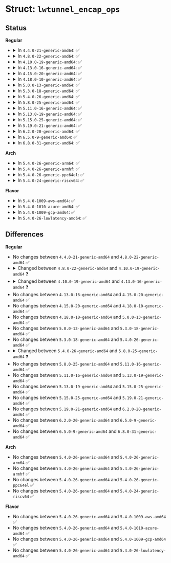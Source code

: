 # Struct: <code>lwtunnel_encap_ops</code>

## Status
<b>Regular</b>
<ul>
<li>
<details>
<summary>In <code>4.4.0-21-generic-amd64</code>: ✅</summary>

```c
struct lwtunnel_encap_ops {
    int (*)(struct net_device *, struct nlattr *, unsigned int, const void *, struct lwtunnel_state * *) build_state;
    int (*)(struct net *, struct sock *, struct sk_buff *) output;
    int (*)(struct sk_buff *) input;
    int (*)(struct sk_buff *, struct lwtunnel_state *) fill_encap;
    int (*)(struct lwtunnel_state *) get_encap_size;
    int (*)(struct lwtunnel_state *, struct lwtunnel_state *) cmp_encap;
}
```
</details>
</li>
<li>
<details>
<summary>In <code>4.8.0-22-generic-amd64</code>: ✅</summary>

```c
struct lwtunnel_encap_ops {
    int (*)(struct net_device *, struct nlattr *, unsigned int, const void *, struct lwtunnel_state * *) build_state;
    int (*)(struct net *, struct sock *, struct sk_buff *) output;
    int (*)(struct sk_buff *) input;
    int (*)(struct sk_buff *, struct lwtunnel_state *) fill_encap;
    int (*)(struct lwtunnel_state *) get_encap_size;
    int (*)(struct lwtunnel_state *, struct lwtunnel_state *) cmp_encap;
}
```
</details>
</li>
<li>
<details>
<summary>In <code>4.10.0-19-generic-amd64</code>: ✅</summary>

```c
struct lwtunnel_encap_ops {
    int (*)(struct net_device *, struct nlattr *, unsigned int, const void *, struct lwtunnel_state * *) build_state;
    void (*)(struct lwtunnel_state *) destroy_state;
    int (*)(struct net *, struct sock *, struct sk_buff *) output;
    int (*)(struct sk_buff *) input;
    int (*)(struct sk_buff *, struct lwtunnel_state *) fill_encap;
    int (*)(struct lwtunnel_state *) get_encap_size;
    int (*)(struct lwtunnel_state *, struct lwtunnel_state *) cmp_encap;
    int (*)(struct sk_buff *) xmit;
    struct module * owner;
}
```
</details>
</li>
<li>
<details>
<summary>In <code>4.13.0-16-generic-amd64</code>: ✅</summary>

```c
struct lwtunnel_encap_ops {
    int (*)(struct nlattr *, unsigned int, const void *, struct lwtunnel_state * *, struct netlink_ext_ack *) build_state;
    void (*)(struct lwtunnel_state *) destroy_state;
    int (*)(struct net *, struct sock *, struct sk_buff *) output;
    int (*)(struct sk_buff *) input;
    int (*)(struct sk_buff *, struct lwtunnel_state *) fill_encap;
    int (*)(struct lwtunnel_state *) get_encap_size;
    int (*)(struct lwtunnel_state *, struct lwtunnel_state *) cmp_encap;
    int (*)(struct sk_buff *) xmit;
    struct module * owner;
}
```
</details>
</li>
<li>
<details>
<summary>In <code>4.15.0-20-generic-amd64</code>: ✅</summary>

```c
struct lwtunnel_encap_ops {
    int (*)(struct nlattr *, unsigned int, const void *, struct lwtunnel_state * *, struct netlink_ext_ack *) build_state;
    void (*)(struct lwtunnel_state *) destroy_state;
    int (*)(struct net *, struct sock *, struct sk_buff *) output;
    int (*)(struct sk_buff *) input;
    int (*)(struct sk_buff *, struct lwtunnel_state *) fill_encap;
    int (*)(struct lwtunnel_state *) get_encap_size;
    int (*)(struct lwtunnel_state *, struct lwtunnel_state *) cmp_encap;
    int (*)(struct sk_buff *) xmit;
    struct module * owner;
}
```
</details>
</li>
<li>
<details>
<summary>In <code>4.18.0-10-generic-amd64</code>: ✅</summary>

```c
struct lwtunnel_encap_ops {
    int (*)(struct nlattr *, unsigned int, const void *, struct lwtunnel_state * *, struct netlink_ext_ack *) build_state;
    void (*)(struct lwtunnel_state *) destroy_state;
    int (*)(struct net *, struct sock *, struct sk_buff *) output;
    int (*)(struct sk_buff *) input;
    int (*)(struct sk_buff *, struct lwtunnel_state *) fill_encap;
    int (*)(struct lwtunnel_state *) get_encap_size;
    int (*)(struct lwtunnel_state *, struct lwtunnel_state *) cmp_encap;
    int (*)(struct sk_buff *) xmit;
    struct module * owner;
}
```
</details>
</li>
<li>
<details>
<summary>In <code>5.0.0-13-generic-amd64</code>: ✅</summary>

```c
struct lwtunnel_encap_ops {
    int (*)(struct nlattr *, unsigned int, const void *, struct lwtunnel_state * *, struct netlink_ext_ack *) build_state;
    void (*)(struct lwtunnel_state *) destroy_state;
    int (*)(struct net *, struct sock *, struct sk_buff *) output;
    int (*)(struct sk_buff *) input;
    int (*)(struct sk_buff *, struct lwtunnel_state *) fill_encap;
    int (*)(struct lwtunnel_state *) get_encap_size;
    int (*)(struct lwtunnel_state *, struct lwtunnel_state *) cmp_encap;
    int (*)(struct sk_buff *) xmit;
    struct module * owner;
}
```
</details>
</li>
<li>
<details>
<summary>In <code>5.3.0-18-generic-amd64</code>: ✅</summary>

```c
struct lwtunnel_encap_ops {
    int (*)(struct nlattr *, unsigned int, const void *, struct lwtunnel_state * *, struct netlink_ext_ack *) build_state;
    void (*)(struct lwtunnel_state *) destroy_state;
    int (*)(struct net *, struct sock *, struct sk_buff *) output;
    int (*)(struct sk_buff *) input;
    int (*)(struct sk_buff *, struct lwtunnel_state *) fill_encap;
    int (*)(struct lwtunnel_state *) get_encap_size;
    int (*)(struct lwtunnel_state *, struct lwtunnel_state *) cmp_encap;
    int (*)(struct sk_buff *) xmit;
    struct module * owner;
}
```
</details>
</li>
<li>
<details>
<summary>In <code>5.4.0-26-generic-amd64</code>: ✅</summary>

```c
struct lwtunnel_encap_ops {
    int (*)(struct nlattr *, unsigned int, const void *, struct lwtunnel_state * *, struct netlink_ext_ack *) build_state;
    void (*)(struct lwtunnel_state *) destroy_state;
    int (*)(struct net *, struct sock *, struct sk_buff *) output;
    int (*)(struct sk_buff *) input;
    int (*)(struct sk_buff *, struct lwtunnel_state *) fill_encap;
    int (*)(struct lwtunnel_state *) get_encap_size;
    int (*)(struct lwtunnel_state *, struct lwtunnel_state *) cmp_encap;
    int (*)(struct sk_buff *) xmit;
    struct module * owner;
}
```
</details>
</li>
<li>
<details>
<summary>In <code>5.8.0-25-generic-amd64</code>: ✅</summary>

```c
struct lwtunnel_encap_ops {
    int (*)(struct net *, struct nlattr *, unsigned int, const void *, struct lwtunnel_state * *, struct netlink_ext_ack *) build_state;
    void (*)(struct lwtunnel_state *) destroy_state;
    int (*)(struct net *, struct sock *, struct sk_buff *) output;
    int (*)(struct sk_buff *) input;
    int (*)(struct sk_buff *, struct lwtunnel_state *) fill_encap;
    int (*)(struct lwtunnel_state *) get_encap_size;
    int (*)(struct lwtunnel_state *, struct lwtunnel_state *) cmp_encap;
    int (*)(struct sk_buff *) xmit;
    struct module * owner;
}
```
</details>
</li>
<li>
<details>
<summary>In <code>5.11.0-16-generic-amd64</code>: ✅</summary>

```c
struct lwtunnel_encap_ops {
    int (*)(struct net *, struct nlattr *, unsigned int, const void *, struct lwtunnel_state * *, struct netlink_ext_ack *) build_state;
    void (*)(struct lwtunnel_state *) destroy_state;
    int (*)(struct net *, struct sock *, struct sk_buff *) output;
    int (*)(struct sk_buff *) input;
    int (*)(struct sk_buff *, struct lwtunnel_state *) fill_encap;
    int (*)(struct lwtunnel_state *) get_encap_size;
    int (*)(struct lwtunnel_state *, struct lwtunnel_state *) cmp_encap;
    int (*)(struct sk_buff *) xmit;
    struct module * owner;
}
```
</details>
</li>
<li>
<details>
<summary>In <code>5.13.0-19-generic-amd64</code>: ✅</summary>

```c
struct lwtunnel_encap_ops {
    int (*)(struct net *, struct nlattr *, unsigned int, const void *, struct lwtunnel_state * *, struct netlink_ext_ack *) build_state;
    void (*)(struct lwtunnel_state *) destroy_state;
    int (*)(struct net *, struct sock *, struct sk_buff *) output;
    int (*)(struct sk_buff *) input;
    int (*)(struct sk_buff *, struct lwtunnel_state *) fill_encap;
    int (*)(struct lwtunnel_state *) get_encap_size;
    int (*)(struct lwtunnel_state *, struct lwtunnel_state *) cmp_encap;
    int (*)(struct sk_buff *) xmit;
    struct module * owner;
}
```
</details>
</li>
<li>
<details>
<summary>In <code>5.15.0-25-generic-amd64</code>: ✅</summary>

```c
struct lwtunnel_encap_ops {
    int (*)(struct net *, struct nlattr *, unsigned int, const void *, struct lwtunnel_state * *, struct netlink_ext_ack *) build_state;
    void (*)(struct lwtunnel_state *) destroy_state;
    int (*)(struct net *, struct sock *, struct sk_buff *) output;
    int (*)(struct sk_buff *) input;
    int (*)(struct sk_buff *, struct lwtunnel_state *) fill_encap;
    int (*)(struct lwtunnel_state *) get_encap_size;
    int (*)(struct lwtunnel_state *, struct lwtunnel_state *) cmp_encap;
    int (*)(struct sk_buff *) xmit;
    struct module * owner;
}
```
</details>
</li>
<li>
<details>
<summary>In <code>5.19.0-21-generic-amd64</code>: ✅</summary>

```c
struct lwtunnel_encap_ops {
    int (*)(struct net *, struct nlattr *, unsigned int, const void *, struct lwtunnel_state * *, struct netlink_ext_ack *) build_state;
    void (*)(struct lwtunnel_state *) destroy_state;
    int (*)(struct net *, struct sock *, struct sk_buff *) output;
    int (*)(struct sk_buff *) input;
    int (*)(struct sk_buff *, struct lwtunnel_state *) fill_encap;
    int (*)(struct lwtunnel_state *) get_encap_size;
    int (*)(struct lwtunnel_state *, struct lwtunnel_state *) cmp_encap;
    int (*)(struct sk_buff *) xmit;
    struct module * owner;
}
```
</details>
</li>
<li>
<details>
<summary>In <code>6.2.0-20-generic-amd64</code>: ✅</summary>

```c
struct lwtunnel_encap_ops {
    int (*)(struct net *, struct nlattr *, unsigned int, const void *, struct lwtunnel_state * *, struct netlink_ext_ack *) build_state;
    void (*)(struct lwtunnel_state *) destroy_state;
    int (*)(struct net *, struct sock *, struct sk_buff *) output;
    int (*)(struct sk_buff *) input;
    int (*)(struct sk_buff *, struct lwtunnel_state *) fill_encap;
    int (*)(struct lwtunnel_state *) get_encap_size;
    int (*)(struct lwtunnel_state *, struct lwtunnel_state *) cmp_encap;
    int (*)(struct sk_buff *) xmit;
    struct module * owner;
}
```
</details>
</li>
<li>
<details>
<summary>In <code>6.5.0-9-generic-amd64</code>: ✅</summary>

```c
struct lwtunnel_encap_ops {
    int (*)(struct net *, struct nlattr *, unsigned int, const void *, struct lwtunnel_state * *, struct netlink_ext_ack *) build_state;
    void (*)(struct lwtunnel_state *) destroy_state;
    int (*)(struct net *, struct sock *, struct sk_buff *) output;
    int (*)(struct sk_buff *) input;
    int (*)(struct sk_buff *, struct lwtunnel_state *) fill_encap;
    int (*)(struct lwtunnel_state *) get_encap_size;
    int (*)(struct lwtunnel_state *, struct lwtunnel_state *) cmp_encap;
    int (*)(struct sk_buff *) xmit;
    struct module * owner;
}
```
</details>
</li>
<li>
<details>
<summary>In <code>6.8.0-31-generic-amd64</code>: ✅</summary>

```c
struct lwtunnel_encap_ops {
    int (*)(struct net *, struct nlattr *, unsigned int, const void *, struct lwtunnel_state * *, struct netlink_ext_ack *) build_state;
    void (*)(struct lwtunnel_state *) destroy_state;
    int (*)(struct net *, struct sock *, struct sk_buff *) output;
    int (*)(struct sk_buff *) input;
    int (*)(struct sk_buff *, struct lwtunnel_state *) fill_encap;
    int (*)(struct lwtunnel_state *) get_encap_size;
    int (*)(struct lwtunnel_state *, struct lwtunnel_state *) cmp_encap;
    int (*)(struct sk_buff *) xmit;
    struct module * owner;
}
```
</details>
</li>
</ul>
<b>Arch</b>
<ul>
<li>
<details>
<summary>In <code>5.4.0-26-generic-arm64</code>: ✅</summary>

```c
struct lwtunnel_encap_ops {
    int (*)(struct nlattr *, unsigned int, const void *, struct lwtunnel_state * *, struct netlink_ext_ack *) build_state;
    void (*)(struct lwtunnel_state *) destroy_state;
    int (*)(struct net *, struct sock *, struct sk_buff *) output;
    int (*)(struct sk_buff *) input;
    int (*)(struct sk_buff *, struct lwtunnel_state *) fill_encap;
    int (*)(struct lwtunnel_state *) get_encap_size;
    int (*)(struct lwtunnel_state *, struct lwtunnel_state *) cmp_encap;
    int (*)(struct sk_buff *) xmit;
    struct module * owner;
}
```
</details>
</li>
<li>
<details>
<summary>In <code>5.4.0-26-generic-armhf</code>: ✅</summary>

```c
struct lwtunnel_encap_ops {
    int (*)(struct nlattr *, unsigned int, const void *, struct lwtunnel_state * *, struct netlink_ext_ack *) build_state;
    void (*)(struct lwtunnel_state *) destroy_state;
    int (*)(struct net *, struct sock *, struct sk_buff *) output;
    int (*)(struct sk_buff *) input;
    int (*)(struct sk_buff *, struct lwtunnel_state *) fill_encap;
    int (*)(struct lwtunnel_state *) get_encap_size;
    int (*)(struct lwtunnel_state *, struct lwtunnel_state *) cmp_encap;
    int (*)(struct sk_buff *) xmit;
    struct module * owner;
}
```
</details>
</li>
<li>
<details>
<summary>In <code>5.4.0-26-generic-ppc64el</code>: ✅</summary>

```c
struct lwtunnel_encap_ops {
    int (*)(struct nlattr *, unsigned int, const void *, struct lwtunnel_state * *, struct netlink_ext_ack *) build_state;
    void (*)(struct lwtunnel_state *) destroy_state;
    int (*)(struct net *, struct sock *, struct sk_buff *) output;
    int (*)(struct sk_buff *) input;
    int (*)(struct sk_buff *, struct lwtunnel_state *) fill_encap;
    int (*)(struct lwtunnel_state *) get_encap_size;
    int (*)(struct lwtunnel_state *, struct lwtunnel_state *) cmp_encap;
    int (*)(struct sk_buff *) xmit;
    struct module * owner;
}
```
</details>
</li>
<li>
<details>
<summary>In <code>5.4.0-24-generic-riscv64</code>: ✅</summary>

```c
struct lwtunnel_encap_ops {
    int (*)(struct nlattr *, unsigned int, const void *, struct lwtunnel_state * *, struct netlink_ext_ack *) build_state;
    void (*)(struct lwtunnel_state *) destroy_state;
    int (*)(struct net *, struct sock *, struct sk_buff *) output;
    int (*)(struct sk_buff *) input;
    int (*)(struct sk_buff *, struct lwtunnel_state *) fill_encap;
    int (*)(struct lwtunnel_state *) get_encap_size;
    int (*)(struct lwtunnel_state *, struct lwtunnel_state *) cmp_encap;
    int (*)(struct sk_buff *) xmit;
    struct module * owner;
}
```
</details>
</li>
</ul>
<b>Flavor</b>
<ul>
<li>
<details>
<summary>In <code>5.4.0-1009-aws-amd64</code>: ✅</summary>

```c
struct lwtunnel_encap_ops {
    int (*)(struct nlattr *, unsigned int, const void *, struct lwtunnel_state * *, struct netlink_ext_ack *) build_state;
    void (*)(struct lwtunnel_state *) destroy_state;
    int (*)(struct net *, struct sock *, struct sk_buff *) output;
    int (*)(struct sk_buff *) input;
    int (*)(struct sk_buff *, struct lwtunnel_state *) fill_encap;
    int (*)(struct lwtunnel_state *) get_encap_size;
    int (*)(struct lwtunnel_state *, struct lwtunnel_state *) cmp_encap;
    int (*)(struct sk_buff *) xmit;
    struct module * owner;
}
```
</details>
</li>
<li>
<details>
<summary>In <code>5.4.0-1010-azure-amd64</code>: ✅</summary>

```c
struct lwtunnel_encap_ops {
    int (*)(struct nlattr *, unsigned int, const void *, struct lwtunnel_state * *, struct netlink_ext_ack *) build_state;
    void (*)(struct lwtunnel_state *) destroy_state;
    int (*)(struct net *, struct sock *, struct sk_buff *) output;
    int (*)(struct sk_buff *) input;
    int (*)(struct sk_buff *, struct lwtunnel_state *) fill_encap;
    int (*)(struct lwtunnel_state *) get_encap_size;
    int (*)(struct lwtunnel_state *, struct lwtunnel_state *) cmp_encap;
    int (*)(struct sk_buff *) xmit;
    struct module * owner;
}
```
</details>
</li>
<li>
<details>
<summary>In <code>5.4.0-1009-gcp-amd64</code>: ✅</summary>

```c
struct lwtunnel_encap_ops {
    int (*)(struct nlattr *, unsigned int, const void *, struct lwtunnel_state * *, struct netlink_ext_ack *) build_state;
    void (*)(struct lwtunnel_state *) destroy_state;
    int (*)(struct net *, struct sock *, struct sk_buff *) output;
    int (*)(struct sk_buff *) input;
    int (*)(struct sk_buff *, struct lwtunnel_state *) fill_encap;
    int (*)(struct lwtunnel_state *) get_encap_size;
    int (*)(struct lwtunnel_state *, struct lwtunnel_state *) cmp_encap;
    int (*)(struct sk_buff *) xmit;
    struct module * owner;
}
```
</details>
</li>
<li>
<details>
<summary>In <code>5.4.0-26-lowlatency-amd64</code>: ✅</summary>

```c
struct lwtunnel_encap_ops {
    int (*)(struct nlattr *, unsigned int, const void *, struct lwtunnel_state * *, struct netlink_ext_ack *) build_state;
    void (*)(struct lwtunnel_state *) destroy_state;
    int (*)(struct net *, struct sock *, struct sk_buff *) output;
    int (*)(struct sk_buff *) input;
    int (*)(struct sk_buff *, struct lwtunnel_state *) fill_encap;
    int (*)(struct lwtunnel_state *) get_encap_size;
    int (*)(struct lwtunnel_state *, struct lwtunnel_state *) cmp_encap;
    int (*)(struct sk_buff *) xmit;
    struct module * owner;
}
```
</details>
</li>
</ul>

## Differences
<b>Regular</b>
<ul>
<li>
No changes between <code>4.4.0-21-generic-amd64</code> and <code>4.8.0-22-generic-amd64</code> ✅
</li>
<li>
<details>
<summary>Changed between <code>4.8.0-22-generic-amd64</code> and <code>4.10.0-19-generic-amd64</code> ❓</summary>
<ul>
<li>
<b>Field added. </b>
<code>void (*)(struct lwtunnel_state *) destroy_state</code>
</li>
<li>
<b>Field added. </b>
<code>int (*)(struct sk_buff *) xmit</code>
</li>
<li>
<b>Field added. </b>
<code>struct module * owner</code>
</li>
</ul>
</details>
</li>
<li>
<details>
<summary>Changed between <code>4.10.0-19-generic-amd64</code> and <code>4.13.0-16-generic-amd64</code> ❓</summary>
<ul>
<li>
<b>Field type changed. </b>
<code>int (*)(struct net_device *, struct nlattr *, unsigned int, const void *, struct lwtunnel_state * *) build_state</code> ➡️ <code>int (*)(struct nlattr *, unsigned int, const void *, struct lwtunnel_state * *, struct netlink_ext_ack *) build_state</code>
</li>
</ul>
</details>
</li>
<li>
No changes between <code>4.13.0-16-generic-amd64</code> and <code>4.15.0-20-generic-amd64</code> ✅
</li>
<li>
No changes between <code>4.15.0-20-generic-amd64</code> and <code>4.18.0-10-generic-amd64</code> ✅
</li>
<li>
No changes between <code>4.18.0-10-generic-amd64</code> and <code>5.0.0-13-generic-amd64</code> ✅
</li>
<li>
No changes between <code>5.0.0-13-generic-amd64</code> and <code>5.3.0-18-generic-amd64</code> ✅
</li>
<li>
No changes between <code>5.3.0-18-generic-amd64</code> and <code>5.4.0-26-generic-amd64</code> ✅
</li>
<li>
<details>
<summary>Changed between <code>5.4.0-26-generic-amd64</code> and <code>5.8.0-25-generic-amd64</code> ❓</summary>
<ul>
<li>
<b>Field type changed. </b>
<code>int (*)(struct nlattr *, unsigned int, const void *, struct lwtunnel_state * *, struct netlink_ext_ack *) build_state</code> ➡️ <code>int (*)(struct net *, struct nlattr *, unsigned int, const void *, struct lwtunnel_state * *, struct netlink_ext_ack *) build_state</code>
</li>
</ul>
</details>
</li>
<li>
No changes between <code>5.8.0-25-generic-amd64</code> and <code>5.11.0-16-generic-amd64</code> ✅
</li>
<li>
No changes between <code>5.11.0-16-generic-amd64</code> and <code>5.13.0-19-generic-amd64</code> ✅
</li>
<li>
No changes between <code>5.13.0-19-generic-amd64</code> and <code>5.15.0-25-generic-amd64</code> ✅
</li>
<li>
No changes between <code>5.15.0-25-generic-amd64</code> and <code>5.19.0-21-generic-amd64</code> ✅
</li>
<li>
No changes between <code>5.19.0-21-generic-amd64</code> and <code>6.2.0-20-generic-amd64</code> ✅
</li>
<li>
No changes between <code>6.2.0-20-generic-amd64</code> and <code>6.5.0-9-generic-amd64</code> ✅
</li>
<li>
No changes between <code>6.5.0-9-generic-amd64</code> and <code>6.8.0-31-generic-amd64</code> ✅
</li>
</ul>
<b>Arch</b>
<ul>
<li>
No changes between <code>5.4.0-26-generic-amd64</code> and <code>5.4.0-26-generic-arm64</code> ✅
</li>
<li>
No changes between <code>5.4.0-26-generic-amd64</code> and <code>5.4.0-26-generic-armhf</code> ✅
</li>
<li>
No changes between <code>5.4.0-26-generic-amd64</code> and <code>5.4.0-26-generic-ppc64el</code> ✅
</li>
<li>
No changes between <code>5.4.0-26-generic-amd64</code> and <code>5.4.0-24-generic-riscv64</code> ✅
</li>
</ul>
<b>Flavor</b>
<ul>
<li>
No changes between <code>5.4.0-26-generic-amd64</code> and <code>5.4.0-1009-aws-amd64</code> ✅
</li>
<li>
No changes between <code>5.4.0-26-generic-amd64</code> and <code>5.4.0-1010-azure-amd64</code> ✅
</li>
<li>
No changes between <code>5.4.0-26-generic-amd64</code> and <code>5.4.0-1009-gcp-amd64</code> ✅
</li>
<li>
No changes between <code>5.4.0-26-generic-amd64</code> and <code>5.4.0-26-lowlatency-amd64</code> ✅
</li>
</ul>
